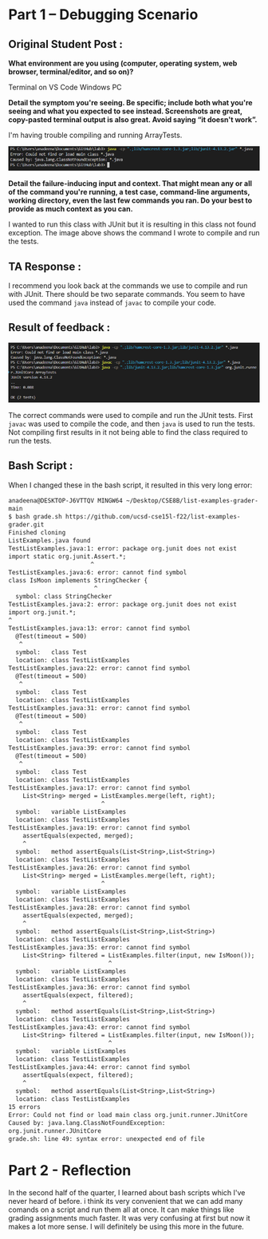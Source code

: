 # Part 1 – Debugging Scenario

## Original Student Post :

**What environment are you using (computer, operating system, web browser, terminal/editor, and so on)?**

Terminal on VS Code Windows PC

**Detail the symptom you're seeing. Be specific; include both what you're seeing and what you expected to see instead. Screenshots are great, copy-pasted terminal output is also great. Avoid saying “it doesn't work”.**

I'm having trouble compiling and running ArrayTests. 

![image](compile.PNG)

**Detail the failure-inducing input and context. That might mean any or all of the command you're running, a test case, command-line arguments, working directory, even the last few commands you ran. Do your best to provide as much context as you can.**

I wanted to run this class with JUnit but it is resulting in this class not found exception. The image above shows the command I wrote to compile and run the tests. 

## TA Response :

I recommend you look back at the commands we use to compile and run with JUnit. There should be two separate commands. You seem to have used the command ```java``` instead of ```javac``` to compile your code.

## Result of feedback : 

![image](fixedCompile.PNG)

The correct commands were used to compile and run the JUnit tests. First ```javac``` was used to compile the code, and then ```java``` is used to run the tests. Not compiling first results in it not being able to find the class required to run the tests. 

## Bash Script : 

When I changed these in the bash script, it resulted in this very long error:
```
anadeena@DESKTOP-J6VTTQV MINGW64 ~/Desktop/CSE8B/list-examples-grader-main
$ bash grade.sh https://github.com/ucsd-cse15l-f22/list-examples-grader.git
Finished cloning
ListExamples.java found
TestListExamples.java:1: error: package org.junit does not exist
import static org.junit.Assert.*;
                       ^
TestListExamples.java:6: error: cannot find symbol
class IsMoon implements StringChecker {
                        ^
  symbol: class StringChecker
TestListExamples.java:2: error: package org.junit does not exist
import org.junit.*;
^
TestListExamples.java:13: error: cannot find symbol
  @Test(timeout = 500)
   ^
  symbol:   class Test
  location: class TestListExamples
TestListExamples.java:22: error: cannot find symbol
  @Test(timeout = 500)
   ^
  symbol:   class Test
  location: class TestListExamples
TestListExamples.java:31: error: cannot find symbol
  @Test(timeout = 500)
   ^
  symbol:   class Test
  location: class TestListExamples
TestListExamples.java:39: error: cannot find symbol
  @Test(timeout = 500)
   ^
  symbol:   class Test
  location: class TestListExamples
TestListExamples.java:17: error: cannot find symbol
    List<String> merged = ListExamples.merge(left, right);
                          ^
  symbol:   variable ListExamples
  location: class TestListExamples
TestListExamples.java:19: error: cannot find symbol
    assertEquals(expected, merged);
    ^
  symbol:   method assertEquals(List<String>,List<String>)
  location: class TestListExamples
TestListExamples.java:26: error: cannot find symbol
    List<String> merged = ListExamples.merge(left, right);
                          ^
  symbol:   variable ListExamples
  location: class TestListExamples
TestListExamples.java:28: error: cannot find symbol
    assertEquals(expected, merged);
    ^
  symbol:   method assertEquals(List<String>,List<String>)
  location: class TestListExamples
TestListExamples.java:35: error: cannot find symbol
    List<String> filtered = ListExamples.filter(input, new IsMoon());
                            ^
  symbol:   variable ListExamples
  location: class TestListExamples
TestListExamples.java:36: error: cannot find symbol
    assertEquals(expect, filtered);
    ^
  symbol:   method assertEquals(List<String>,List<String>)
  location: class TestListExamples
TestListExamples.java:43: error: cannot find symbol
    List<String> filtered = ListExamples.filter(input, new IsMoon());
                            ^
  symbol:   variable ListExamples
  location: class TestListExamples
TestListExamples.java:44: error: cannot find symbol
    assertEquals(expect, filtered);
    ^
  symbol:   method assertEquals(List<String>,List<String>)
  location: class TestListExamples
15 errors
Error: Could not find or load main class org.junit.runner.JUnitCore
Caused by: java.lang.ClassNotFoundException: org.junit.runner.JUnitCore
grade.sh: line 49: syntax error: unexpected end of file
```

# Part 2 - Reflection

In the second half of the quarter, I learned about bash scripts which I've never heard of before. i think its very convenient that we can add many comands on a script and run them all at once. It can make things like
grading assignments much faster. It was very confusing at first but now it makes a lot more sense. I will definitely be using this more in the future. 


